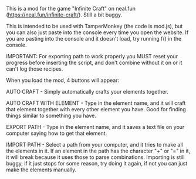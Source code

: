 This is a mod for the game "Infinite Craft" on neal.fun (https://neal.fun/infinite-craft/). Still a bit buggy.

This is intended to be used with TamperMonkey (the code is mod.js), but you can also just paste into the console every time you open the website.
If you are pasting into the console and it doesn't load, try running f() in the console.

IMPORTANT: For exporting path to work properly you MUST reset your progress before inserting the script, and don't combine without it on or it can't log those recipes.

When you load the mod, 4 buttons will appear:

AUTO CRAFT - Simply automatically crafts your elements together.

AUTO CRAFT WITH ELEMENT - Type in the element name, and it will craft that element together with every other element you have. Good for finding things similar to something you have.

EXPORT PATH - Type in the element name, and it saves a text file on your computer saying how to get that element.

IMPORT PATH - Select a path from your computer, and it tries to make all the elements in it. If an element in the path has the character "+" or "=" in it, it will break because it uses those to parse combinations.
Importing is still buggy, if it just stops for some reason, try doing it again, if not you can just make the elements manually. 

